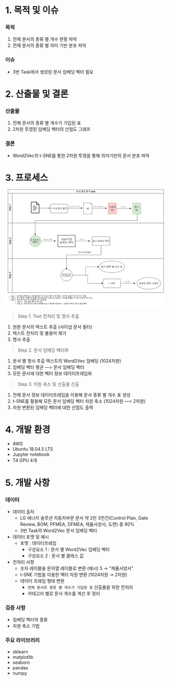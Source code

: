 # 1. 목적 및 이슈

### 목적
1. 전체 문서의 종류 별 개수 현황 파악
2. 전체 문서의 종류 별 의미 기반 분포 파악
### 이슈
- 3번 Task에서 생성된 문서 임베딩 벡터 필요

# 2. 산출물 및 결론

### 산출물
1. 전체 문서의 종류 별 개수가 기입된 표
2. 2차원 투영된 임베딩 벡터의 산점도 그래프
### 결론
- Word2Vec의 t-SNE를 통한 2차원 투영을 통해 의미기반의 문서 분포 파악

# 3. 프로세스

![문서분포분석_프로세스](./png/문서분포분석_프로세스.png)

> Step 1. Text 전처리 및 명사 추출

1. 원본 문서의 텍스트 추출 (사이냅 문서 필터)
2. 텍스트 전처리 및 불용어 제거
3. 명사 추출

> Step 2. 문서 임베딩 벡터화

1. 문서 별 명사 추출 텍스트의 Word2Vec 임베딩 (1024차원)
2. 임베딩 벡터 평균 —> 문서 임베딩 벡터
3. 모든 문서에 대한 벡터 정보 데이터프레임화

> Step 3. 차원 축소 및 산출물 산출

1. 전체 문서 정보 데이터프레임을 이용해 문서 종류 별 개수 표 생성
2. t-SNE를 활용해 모든 문서 임베딩 벡터 차원 축소 (1024차원 —> 2차원)
3. 차원 변환된 임베딩 벡터에 대한 산점도 출력

# 4. 개발 환경

- AWS
- Ubuntu 18.04.5 LTS
- Jupyter notebook
- T4 GPU 4개

# 5. 개발 사항

### 데이터
- 데이터 출처
    - LG 에너지 솔루션 자동차부문 문서 약 2만 3천건(Control Plan, Gate Review, BOM, PFMEA, DFMEA, 제품사양서, 도면) 중 90%
    - 3번 Task의 Word2Vec 문서 임베딩 벡터
- 데이터 포맷 및 예시
    - 포멧 : 데이터프레임
        - 구성요소 1 : 문서 별 Word2Vec 임베딩 벡터
        - 구성요소 2 : 문서 별 클래스 값
- 전처리 사항
    - 숫자 레이블을 문자열 레이블로 변환
        (예시) 5 → "제품사양서"
    - t-SNE 기법을 이용한 벡터 차원 변환 (1024차원 → 2차원)
    - 데이터 프레임 형태 변환
        - `전체 문서의 종류 별 개수가 기입된 표` 산출물을 위한 전처리
        - 카테고리 별로 문서 개수를 계산 후 정리

### 검증 사항
- 임베딩 벡터의 종류
- 차원 축소 기법

### 주요 라이브러리
- sklearn
- matplotlib
- seaborn
- pandas
- numpy